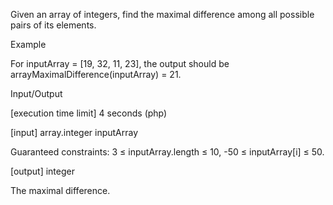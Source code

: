 Given an array of integers, find the maximal difference among all possible pairs of its elements.

Example

For inputArray = [19, 32, 11, 23], the output should be
arrayMaximalDifference(inputArray) = 21.

Input/Output

[execution time limit] 4 seconds (php)

[input] array.integer inputArray

Guaranteed constraints:
3 ≤ inputArray.length ≤ 10,
-50 ≤ inputArray[i] ≤ 50.

[output] integer

The maximal difference.
